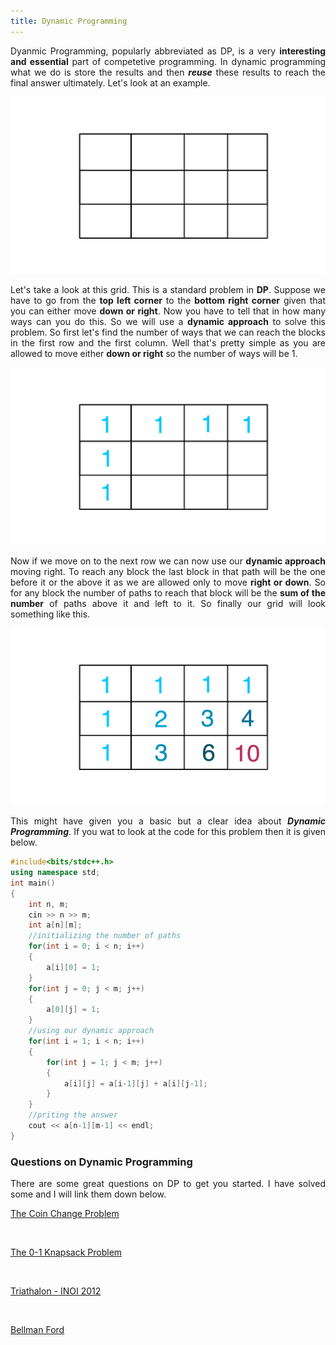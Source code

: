 ```yaml
---
title: Dynamic Programming
---
```


<div style="text-align: justify">
Dyanmic Programming, popularly abbreviated as DP, is a very <b>interesting and essential</b> part of competetive programming. In dynamic programming what we do is store the results and then <em><b>reuse</b></em> these results to reach the final answer ultimately. Let's look at an example.
</div>

![Grid Path](/images/grid.png "Grid Path")

<div style="text-align: justify">
Let's take a look at this grid. This is a standard problem in <b>DP</b>. Suppose we have to go from the <b>top left corner</b> to the <b>bottom right corner</b> given that you can either move <b>down or right</b>. Now you have to tell that in how many ways can you do this. So we will use a <b>dynamic approach</b> to solve this problem. So first let's find the number of ways that we can reach the blocks in the first row and the first column. Well that's pretty simple as you are allowed to move either <b>down or right</b> so the number of ways will be 1.
</div>

![Grid Path](/images/grid2.png "Grid Path")

<div style="text-align: justify">
  Now if we move on to the next row we can now use our <b>dynamic approach</b> moving right. To reach any block the last block in that path will be the one before it or the above it as we are allowed only to move <b>right or down</b>. So for any block the number of paths to reach that block will be the <b>sum of the number</b> of paths above it and left to it. So finally our grid will look something like this.
  </div>
  
  ![Grid Path](/images/grid3.png "Grid Path")
  
  <div style="text-align: justify">
  This might have given you a basic but a clear idea about <em><b>Dynamic Programming</b></em>. If you wat to look at the code for this problem then it is given below.
  </div>

```cpp
#include<bits/stdc++.h>
using namespace std;
int main()
{
	int n, m;
	cin >> n >> m;
	int a[n][m];
	//initializing the number of paths
	for(int i = 0; i < n; i++)
	{
		a[i][0] = 1;
	}
	for(int j = 0; j < m; j++)
	{
		a[0][j] = 1;
	}
	//using our dynamic approach
	for(int i = 1; i < n; i++)
	{
		for(int j = 1; j < m; j++)
		{
			a[i][j] = a[i-1][j] + a[i][j-1];
		}
	}
	//priting the answer
	cout << a[n-1][m-1] << endl;
}
```

### Questions on Dynamic Programming

<div style="text-align: justify">
There are some great questions on DP to get you started. I have solved some and I will link them down below.
</div>

[The Coin Change Problem](https://www.vaibhav2001.github.io/coin)

<div>
    <br>
</div>

[The 0-1 Knapsack Problem](https://www.vaibhav2001.github.io/knapsack)

<div>
    <br>
</div>

[Triathalon - INOI 2012](https://www.vaibhav2001.github.io/Triathalon)

<div>
    <br>
</div>

[Bellman Ford](https://www.vaibhav2001.github.io/Bellman)
